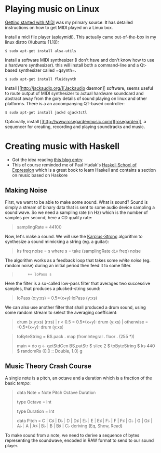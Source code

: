 # Playing music on Linux


[Getting started with MIDI](http://www.lesbell.com.au/Home.nsf/b8ec57204f60dfcb4a2568c60014ed0f/c4b39482154feb03ca256f8100150ad9?OpenDocument) was my primary source: It has detailed
instructions on how to get MIDI played on a Linux box. 

Install a midi file player (aplaymidi). This actually came out-of-the-box in my
linux distro (Xubuntu 11.10):
   
~~~~
$ sudo apt-get install alsa-utils
~~~~

Install a software MIDI synthesizer (I don't have and don't know how
to use a hardware synthesizer). this will install both a command-line
and a Qt-based synthesizer called =qsynth=.

~~~~
$ sudo apt-get install fluidsynth
~~~~

Install [[http://jackaudio.org/][Jackaudio daemon]] software, seems useful to route output of
MIDI synthesizer to actual hardware soundcard and abstract away from
the gory details of sound playing on linux and other platforms. There
is a an accompanying QT-based controller:

~~~~
$ sudo apt-get install jackd qjacktctl
~~~~

Optionally, install [[http://www.rosegardenmusic.com/][rosegarden]], a sequencer for creating, recording
and playing soundtracks and music. 

# Creating music with Haskell

 - Got the idea reading [this blog entry](http://joaopizani.hopto.org/en/2012/01/haskell-synth/)
 - This of course reminded me of Paul Hudak's [Haskell School of Expression](http://www.cs.yale.edu/homes/hudak/SOE/) which is a great book to learn Haskell and contains a
   section on music based on Haskore

## Making Noise

First, we want to be able to make some sound. What is sound? Sound is
simply a stream of binary data that is sent to some audio device
sampling a sound wave. So we need a sampling rate (in Hz) which is the
number of samples per second, here a CD quality rate:

> samplingRate = 44100 

Now, let's make a sound. We will use the
[Karplus-Strong](http://en.wikipedia.org/wiki/Karplus%E2%80%93Strong_string_synthesis)
algorithm to synthesize a sound mimicking a string (eg. a guitar): 

> ks freq noise = s
>  where s = 
>          take (samplingRate `div` freq) noise 

The algorithm works as a feedback loop that takes some *white
noise* (eg. random noise) during an initial period then feed it to
some filter. 

>          ++ loPass s

Here the filter is a so-called low-pass filter that averages two
successive samples, that produces a plucked-string sound:

> loPass (x:y:xs) = 0.5*(x+y):loPass (y:xs)
>

We can also use another filter that shall produced a drum sound, using
some random stream to select the averaging coefficient:

> drum (x:y:xs) (r:rs) | r < 0.5   = 0.5*(x+y): drum (y:xs) 
>                      | otherwise = -0.5*(x+y): drum (y:xs) 


> toByteString = BS.pack . map (fromIntegral . floor . (255 *))
>
> main = do
>  g <- getStdGen
>  BS.putStr $ slice 2 $ toByteString $ ks 440 $ randomRs (0.0 :: Double, 1.0) g



## Music Theory Crash Course


A single note is a pitch, an octave and a duration which is a fraction of the basic *tempo*:

> data Note = Note Pitch Octave Duration 
>
> type Octave = Int
> 
> type Duration = Int
> 
> data Pitch = C | C♯ | 
>              D♭ | D | D♯ | 
>              E♭ | E | E♯ |
>              F♭ | F | F♯ |
>              G♭ | G | G♯ |
>              A♭ | A | A♯ |
>              B♭ | B | B♯ |
>              C♭ 
>            deriving (Eq, Show, Read)

To make sound from a note, we need to derive a sequence of bytes representing the soundwave, encoded in RAW format to send to our sound player.

